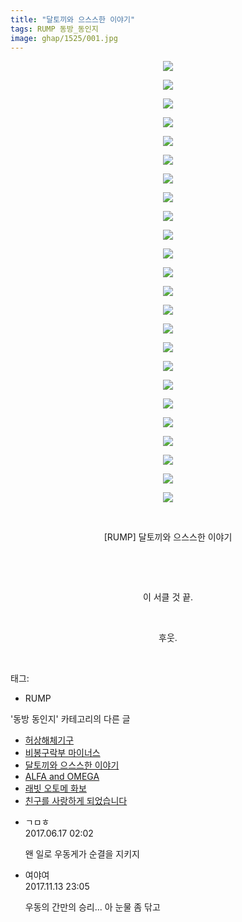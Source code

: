 ```yaml
---
title: "달토끼와 으스스한 이야기"
tags: RUMP 동방_동인지
image: ghap/1525/001.jpg
---
```

<div class="article">
<p style="text-align: center; clear: none; float: none;"><img src="{{ site.nasurl }}/ghap/1525/001.jpg"/></p>
<p style="text-align: center; clear: none; float: none;"><img src="{{ site.nasurl }}/ghap/1525/002.jpg"/></p>
<p style="text-align: center; clear: none; float: none;"><img src="{{ site.nasurl }}/ghap/1525/003.jpg"/></p>
<p style="text-align: center; clear: none; float: none;"><img src="{{ site.nasurl }}/ghap/1525/004.jpg"/></p>
<p style="text-align: center; clear: none; float: none;"><img src="{{ site.nasurl }}/ghap/1525/005.jpg"/></p>
<p style="text-align: center; clear: none; float: none;"><img src="{{ site.nasurl }}/ghap/1525/006.jpg"/></p>
<p style="text-align: center; clear: none; float: none;"><img src="{{ site.nasurl }}/ghap/1525/007.jpg"/></p>
<p style="text-align: center; clear: none; float: none;"><img src="{{ site.nasurl }}/ghap/1525/008.jpg"/></p>
<p style="text-align: center; clear: none; float: none;"><img src="{{ site.nasurl }}/ghap/1525/009.jpg"/></p>
<p style="text-align: center; clear: none; float: none;"><img src="{{ site.nasurl }}/ghap/1525/010.jpg"/></p>
<p style="text-align: center; clear: none; float: none;"><img src="{{ site.nasurl }}/ghap/1525/011.jpg"/></p>
<p style="text-align: center; clear: none; float: none;"><img src="{{ site.nasurl }}/ghap/1525/012.jpg"/></p>
<p style="text-align: center; clear: none; float: none;"><img src="{{ site.nasurl }}/ghap/1525/013.jpg"/></p>
<p style="text-align: center; clear: none; float: none;"><img src="{{ site.nasurl }}/ghap/1525/014.jpg"/></p>
<p style="text-align: center; clear: none; float: none;"><img src="{{ site.nasurl }}/ghap/1525/015.jpg"/></p>
<p style="text-align: center; clear: none; float: none;"><img src="{{ site.nasurl }}/ghap/1525/016.jpg"/></p>
<p style="text-align: center; clear: none; float: none;"><img src="{{ site.nasurl }}/ghap/1525/017.jpg"/></p>
<p style="text-align: center; clear: none; float: none;"><img src="{{ site.nasurl }}/ghap/1525/018.jpg"/></p>
<p style="text-align: center; clear: none; float: none;"><img src="{{ site.nasurl }}/ghap/1525/019.jpg"/></p>
<p style="text-align: center; clear: none; float: none;"><img src="{{ site.nasurl }}/ghap/1525/020.jpg"/></p>
<p style="text-align: center; clear: none; float: none;"><img src="{{ site.nasurl }}/ghap/1525/021.jpg"/></p>
<p style="text-align: center; clear: none; float: none;"><img src="{{ site.nasurl }}/ghap/1525/022.jpg"/></p>
<p style="text-align: center; clear: none; float: none;"><img src="{{ site.nasurl }}/ghap/1525/023.jpg"/></p>
<p style="text-align: center; clear: none; float: none;"><img src="{{ site.nasurl }}/ghap/1525/024.jpg"/></p>
<p style="text-align: center; clear: none; float: none;"><br/></p>
<p style="text-align: center; clear: none; float: none;">[RUMP] 달토끼와 으스스한 이야기</p>
<p style="text-align: center; clear: none; float: none;"><br/></p>
<p style="text-align: center; clear: none; float: none;"><br/></p>
<p style="text-align: center; clear: none; float: none;">이 서클 것 끝.</p>
<p style="text-align: center; clear: none; float: none;"><br/></p>
<p style="text-align: center; clear: none; float: none;">후웃.</p>
<p><br/></p>
</div><div class="tagTrail">
<p>태그: </p>
<ul>
<li>RUMP</li>
</ul>
</div><div class="another">
<p>'동방 동인지' 카테고리의 다른 글</p>
<ul>
<li><a href="/2016-08-12-ghap_1527">허상해체기구</a></li>
<li><a href="/2016-08-12-ghap_1526">비봉구락부 마이너스</a></li>
<li><a href="/2016-08-12-ghap_1525">달토끼와 으스스한 이야기</a></li>
<li><a href="/2016-08-12-ghap_1524">ALFA and OMEGA</a></li>
<li><a href="/2016-08-12-ghap_1523">래빗 오토메 화보</a></li>
<li><a href="/2016-08-12-ghap_1522">친구를 사랑하게 되었습니다</a></li>
</ul>
</div><div class="cb_module cb_fluid">
<div class="cb_wrt cb_profile">
<div class="comment">
<ul>
<li class="cb_thumb_off" id="comment15015386">
<div class="cb_comment_area">
<div class="cb_info_area">
<div class="cb_section">
<span class="cb_nick_name">ㄱㅁㅎ</span>
</div>
<div class="cb_section">
<span class="cb_date">2017.06.17 02:02 </span>
</div>
</div>
<div class="cb_dsc_comment">
<p class="cb_dsc">
											왠 일로 우동게가 순결을 지키지
										</p>
</div>
</div></li>
<li class="cb_thumb_off" id="comment15128739">
<div class="cb_comment_area">
<div class="cb_info_area">
<div class="cb_section">
<span class="cb_nick_name">여야여</span>
</div>
<div class="cb_section">
<span class="cb_date">2017.11.13 23:05 </span>
</div>
</div>
<div class="cb_dsc_comment">
<p class="cb_dsc">
											우동의 간만의 승리... 아 눈물 좀 닦고
										</p>
</div>
</div></li>
</ul>
</div>
</div><!-- commentList close -->
</div>